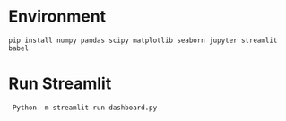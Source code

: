 # Environment
```pip install numpy pandas scipy matplotlib seaborn jupyter streamlit babel```
# Run Streamlit
``` Python -m streamlit run dashboard.py```